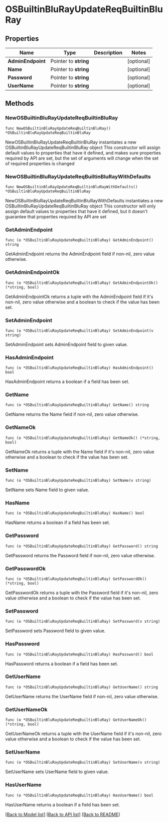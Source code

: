 # OSBuiltinBluRayUpdateReqBuiltinBluRay

## Properties

Name | Type | Description | Notes
------------ | ------------- | ------------- | -------------
**AdminEndpoint** | Pointer to **string** |  | [optional] 
**Name** | Pointer to **string** |  | [optional] 
**Password** | Pointer to **string** |  | [optional] 
**UserName** | Pointer to **string** |  | [optional] 

## Methods

### NewOSBuiltinBluRayUpdateReqBuiltinBluRay

`func NewOSBuiltinBluRayUpdateReqBuiltinBluRay() *OSBuiltinBluRayUpdateReqBuiltinBluRay`

NewOSBuiltinBluRayUpdateReqBuiltinBluRay instantiates a new OSBuiltinBluRayUpdateReqBuiltinBluRay object
This constructor will assign default values to properties that have it defined,
and makes sure properties required by API are set, but the set of arguments
will change when the set of required properties is changed

### NewOSBuiltinBluRayUpdateReqBuiltinBluRayWithDefaults

`func NewOSBuiltinBluRayUpdateReqBuiltinBluRayWithDefaults() *OSBuiltinBluRayUpdateReqBuiltinBluRay`

NewOSBuiltinBluRayUpdateReqBuiltinBluRayWithDefaults instantiates a new OSBuiltinBluRayUpdateReqBuiltinBluRay object
This constructor will only assign default values to properties that have it defined,
but it doesn't guarantee that properties required by API are set

### GetAdminEndpoint

`func (o *OSBuiltinBluRayUpdateReqBuiltinBluRay) GetAdminEndpoint() string`

GetAdminEndpoint returns the AdminEndpoint field if non-nil, zero value otherwise.

### GetAdminEndpointOk

`func (o *OSBuiltinBluRayUpdateReqBuiltinBluRay) GetAdminEndpointOk() (*string, bool)`

GetAdminEndpointOk returns a tuple with the AdminEndpoint field if it's non-nil, zero value otherwise
and a boolean to check if the value has been set.

### SetAdminEndpoint

`func (o *OSBuiltinBluRayUpdateReqBuiltinBluRay) SetAdminEndpoint(v string)`

SetAdminEndpoint sets AdminEndpoint field to given value.

### HasAdminEndpoint

`func (o *OSBuiltinBluRayUpdateReqBuiltinBluRay) HasAdminEndpoint() bool`

HasAdminEndpoint returns a boolean if a field has been set.

### GetName

`func (o *OSBuiltinBluRayUpdateReqBuiltinBluRay) GetName() string`

GetName returns the Name field if non-nil, zero value otherwise.

### GetNameOk

`func (o *OSBuiltinBluRayUpdateReqBuiltinBluRay) GetNameOk() (*string, bool)`

GetNameOk returns a tuple with the Name field if it's non-nil, zero value otherwise
and a boolean to check if the value has been set.

### SetName

`func (o *OSBuiltinBluRayUpdateReqBuiltinBluRay) SetName(v string)`

SetName sets Name field to given value.

### HasName

`func (o *OSBuiltinBluRayUpdateReqBuiltinBluRay) HasName() bool`

HasName returns a boolean if a field has been set.

### GetPassword

`func (o *OSBuiltinBluRayUpdateReqBuiltinBluRay) GetPassword() string`

GetPassword returns the Password field if non-nil, zero value otherwise.

### GetPasswordOk

`func (o *OSBuiltinBluRayUpdateReqBuiltinBluRay) GetPasswordOk() (*string, bool)`

GetPasswordOk returns a tuple with the Password field if it's non-nil, zero value otherwise
and a boolean to check if the value has been set.

### SetPassword

`func (o *OSBuiltinBluRayUpdateReqBuiltinBluRay) SetPassword(v string)`

SetPassword sets Password field to given value.

### HasPassword

`func (o *OSBuiltinBluRayUpdateReqBuiltinBluRay) HasPassword() bool`

HasPassword returns a boolean if a field has been set.

### GetUserName

`func (o *OSBuiltinBluRayUpdateReqBuiltinBluRay) GetUserName() string`

GetUserName returns the UserName field if non-nil, zero value otherwise.

### GetUserNameOk

`func (o *OSBuiltinBluRayUpdateReqBuiltinBluRay) GetUserNameOk() (*string, bool)`

GetUserNameOk returns a tuple with the UserName field if it's non-nil, zero value otherwise
and a boolean to check if the value has been set.

### SetUserName

`func (o *OSBuiltinBluRayUpdateReqBuiltinBluRay) SetUserName(v string)`

SetUserName sets UserName field to given value.

### HasUserName

`func (o *OSBuiltinBluRayUpdateReqBuiltinBluRay) HasUserName() bool`

HasUserName returns a boolean if a field has been set.


[[Back to Model list]](../README.md#documentation-for-models) [[Back to API list]](../README.md#documentation-for-api-endpoints) [[Back to README]](../README.md)


